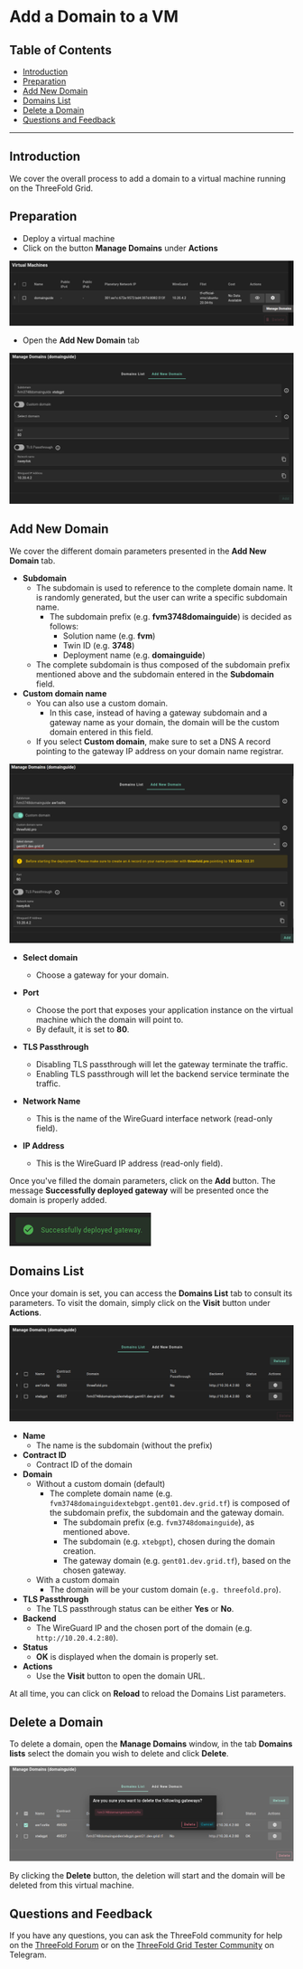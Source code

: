 <h1> Add a Domain to a VM</h1>

<h2>Table of Contents</h2>

- [Introduction](#introduction)
- [Preparation](#preparation)
- [Add New Domain](#add-new-domain)
- [Domains List](#domains-list)
- [Delete a Domain](#delete-a-domain)
- [Questions and Feedback](#questions-and-feedback)

***

## Introduction

We cover the overall process to add a domain to a virtual machine running on the ThreeFold Grid. 

## Preparation

- Deploy a virtual machine
- Click on the button **Manage Domains** under **Actions**

![](../img/add_domain_6.png)

- Open the **Add New Domain** tab

![](../img/add_domain_10.png)

## Add New Domain

We cover the different domain parameters presented in the **Add New Domain** tab.

- **Subdomain**
  - The subdomain is used to reference to the complete domain name. It is randomly generated, but the user can write a specific subdomain name.
    - The subdomain prefix (e.g. **fvm3748domainguide**) is decided as follows:
      - Solution name (e.g. **fvm**)
      - Twin ID (e.g. **3748**)
      - Deployment name (e.g. **domainguide**)
  - The complete subdomain is thus composed of the subdomain prefix mentioned above and the subdomain entered in the **Subdomain** field.
- **Custom domain name** 
  - You can also use a custom domain.
    - In this case, instead of having a gateway subdomain and a gateway name as your domain, the domain will be the custom domain entered in this field.
  - If you select **Custom domain**, make sure to set a DNS A record pointing to the gateway IP address on your domain name registrar.

![Custom Domain Name](../img/add_domain_8.png)

- **Select domain**
  - Choose a gateway for your domain.

- **Port**
  - Choose the port that exposes your application instance on the virtual machine which the domain will point to.
  - By default, it is set to **80**.

- **TLS Passthrough**
  - Disabling TLS passthrough will let the gateway terminate the traffic.
  - Enabling TLS passthrough will let the backend service terminate the traffic.

- **Network Name**
  - This is the name of the WireGuard interface network (read-only field).

- **IP Address**
  - This is the WireGuard IP address (read-only field).

Once you've filled the domain parameters, click on the **Add** button. The message **Successfully deployed gateway** will be presented once the domain is properly added.

![Success Domain](../img/add_new_domain_success.png)

## Domains List

Once your domain is set, you can access the **Domains List** tab to consult its parameters. To visit the domain, simply click on the **Visit** button under **Actions**.

![List Domain For VM](../img/add_domain_9.png)

* **Name**
  * The name is the subdomain (without the prefix)
* **Contract ID**
  * Contract ID of the domain
* **Domain**
  * Without a custom domain (default)
    * The complete domain name (e.g. `fvm3748domainguidextebgpt.gent01.dev.grid.tf`) is composed of the subdomain prefix, the subdomain and the gateway domain.
      - The subdomain prefix (e.g. `fvm3748domainguide`), as mentioned above.
      - The subdomain (e.g. `xtebgpt`), chosen during the domain creation.
      - The gateway domain (e.g. `gent01.dev.grid.tf`), based on the chosen gateway.
  - With a custom domain
    - The domain will be your custom domain (`e.g. threefold.pro`).
* **TLS Passthrough**
  * The TLS passthrough status can be either **Yes** or **No**.
* **Backend**
  * The WireGuard IP and the chosen port of the domain (e.g. `http://10.20.4.2:80`).
* **Status**
  * **OK** is displayed when the domain is properly set.
* **Actions**
  * Use the **Visit** button to open the domain URL.

At all time, you can click on **Reload** to reload the Domains List parameters.

## Delete a Domain

To delete a domain, open the **Manage Domains** window, in the tab **Domains lists** select the domain you wish to delete and click **Delete**.

![Select To Delete Domain](../img/add_domain_11.png)

By clicking the **Delete** button, the deletion will start and the domain will be deleted from this virtual machine.

## Questions and Feedback

If you have any questions, you can ask the ThreeFold community for help on the [ThreeFold Forum](http://forum.threefold.io/) or on the [ThreeFold Grid Tester Community](https://t.me/threefoldtesting) on Telegram.